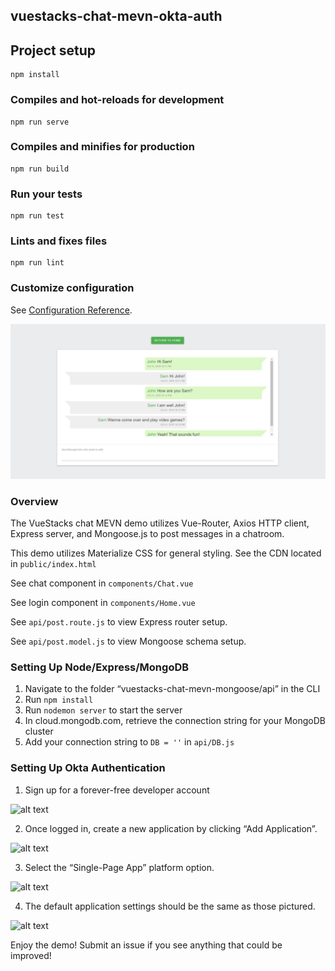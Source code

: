 ## vuestacks-chat-mevn-okta-auth

## Project setup
```
npm install
```

### Compiles and hot-reloads for development
```
npm run serve
```

### Compiles and minifies for production
```
npm run build
```

### Run your tests
```
npm run test
```

### Lints and fixes files
```
npm run lint
```

### Customize configuration
See [Configuration Reference](https://cli.vuejs.org/config/).

![alt text](https://raw.githubusercontent.com/jsfanatik/vuestacks-chat-mevn-mongoose/master/src/assets/vuestacks-chat.JPG)

### Overview

The VueStacks chat MEVN demo utilizes Vue-Router, Axios HTTP client, Express server, and Mongoose.js to post messages in a chatroom. 

This demo utilizes Materialize CSS for general styling. See the CDN located in ```public/index.html```

See chat component in ```components/Chat.vue```

See login component in ```components/Home.vue```

See ```api/post.route.js``` to view Express router setup.

See ```api/post.model.js``` to view Mongoose schema setup.

### Setting Up Node/Express/MongoDB

1) Navigate to the folder “vuestacks-chat-mevn-mongoose/api” in the CLI
2) Run ```npm install```
3) Run ```nodemon server``` to start the server
4) In cloud.mongodb.com, retrieve the connection string for your MongoDB cluster
5) Add your connection string to ```DB = ''``` in ```api/DB.js```

### Setting Up Okta Authentication

1) Sign up for a forever-free developer account

![alt text](https://raw.githubusercontent.com/jsfanatik/vuestacks-chat-mevn-mongoose/master/src/assets/okta-1.JPG)

2) Once logged in, create a new application by clicking “Add Application”.

![alt text](https://raw.githubusercontent.com/jsfanatik/vuestacks-chat-mevn-mongoose/master/src/assets/okta-2.JPG)

3) Select the “Single-Page App” platform option.

![alt text](https://raw.githubusercontent.com/jsfanatik/vuestacks-chat-mevn-mongoose/master/src/assets/okta-3.JPG)

4) The default application settings should be the same as those pictured.

![alt text](https://raw.githubusercontent.com/jsfanatik/vuestacks-chat-mevn-mongoose/master/src/assets/okta-4.JPG)

Enjoy the demo! Submit an issue if you see anything that could be improved!
